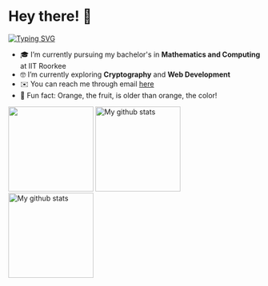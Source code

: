 # Hey there! :wave:
[![Typing SVG](https://readme-typing-svg.herokuapp.com?font=Nova+Square&pause=1000&vCenter=true&color=FF8108&width=435&lines=This+is+Abhijna+Raghavendra+aka+orange)](https://git.io/typing-svg)
- :mortar_board: I’m currently pursuing my bachelor's in **Mathematics and Computing** at IIT Roorkee
- :nerd_face: I’m currently exploring **Cryptography** and **Web Development**
- :envelope: You can reach me through email [here](mailto:contact.abhijna@gmail.com)
- :tangerine: Fun fact: Orange, the fruit, is older than orange, the color!
       
<img height=170 src="https://github-readme-stats.vercel.app/api/top-langs/?username=Abhijna-Raghavendra&layout=compact&theme=great-gatsby&hide_border=true" />
<img height=170 src="https://github-readme-stats.vercel.app/api?username=Abhijna-Raghavendra&show_icons=true&include_all_commits=true&theme=great-gatsby&hide_border=true" alt="My github stats" />
<img height=170 src="https://github-readme-streak-stats.herokuapp.com?user=Abhijna-Raghavendra&theme=great-gatsby&hide_border=true&date_format=M%20j%5B%2C%20Y%5D" alt="My github stats" />
